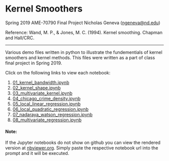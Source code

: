 # Kernel Smoothers
Spring 2019 AME-70790 Final Project
Nicholas Geneva (ngeneva@nd.edu)

Reference: Wand, M. P., & Jones, M. C. (1994). Kernel smoothing. Chapman and Hall/CRC.
___
Various demo files written in python to illustrate the fundementials of kernel smoothers and kernel methods. This files were written as a part of class final project in Spring 2019.

Click on the following links to view each notebook:
1. [01_kernel_bandwidth.ipynb](https://nbviewer.jupyter.org/github/AbsoluteStratos/kernel_smoothers/blob/master/01_kernel_bandwidth.ipynb)
2. [02_kernel_shape.ipynb](https://nbviewer.jupyter.org/github/AbsoluteStratos/kernel_smoothers/blob/master/02_kernel_shape.ipynb)
3. [03_multivariate_kernel.ipynb](https://nbviewer.jupyter.org/github/AbsoluteStratos/kernel_smoothers/blob/master/03_multivariate_kernel.ipynb)
4. [04_chicago_crime_density.ipynb](https://nbviewer.jupyter.org/github/AbsoluteStratos/kernel_smoothers/blob/master/04_chicago_crime_density.ipynb)
5. [05_local_linear_regression.ipynb](https://nbviewer.jupyter.org/github/AbsoluteStratos/kernel_smoothers/blob/master/05_local_linear_regression.ipynb)
6. [06_local_quadratic_regression.ipynb](https://nbviewer.jupyter.org/github/AbsoluteStratos/kernel_smoothers/blob/master/06_local_quadratic_regression.ipynb)
7. [07_nadaraya_watson_regression.ipynb](https://nbviewer.jupyter.org/github/AbsoluteStratos/kernel_smoothers/blob/master/07_nadaraya_watson_regression.ipynb)
8. [08_multivariate_regression.ipynb](https://nbviewer.jupyter.org/github/AbsoluteStratos/kernel_smoothers/blob/master/08_multivariate_regression.ipynb)


#### Note:
If the Jupyter notebooks do not show on github you can view the rendered version at [nbviewer.org](https://nbviewer.jupyter.org/). Simply paste the respective notebook url into the prompt and it will be executed.